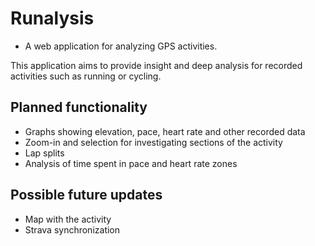 # Runalysis
  - A web application for analyzing GPS activities.

This application aims to provide insight and deep analysis for recorded activities such as running or cycling.

## Planned functionality
  - Graphs showing elevation, pace, heart rate and other recorded data
  - Zoom-in and selection for investigating sections of the activity
  - Lap splits
  - Analysis of time spent in pace and heart rate zones

## Possible future updates
  - Map with the activity
  - Strava synchronization
